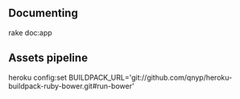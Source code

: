 ## Documenting

rake doc:app


## Assets pipeline

heroku config:set BUILDPACK_URL='git://github.com/qnyp/heroku-buildpack-ruby-bower.git#run-bower'
